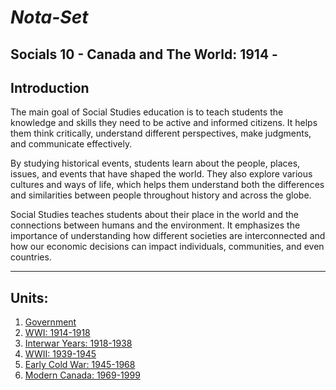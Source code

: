 # ***Nota-Set***
## Socials 10 - Canada and The World: 1914 - 
## **Introduction**

The main goal of Social Studies education is to teach students the knowledge and skills they need to be active and informed citizens. It helps them think critically, understand different perspectives, make judgments, and communicate effectively.

By studying historical events, students learn about the people, places, issues, and events that have shaped the world. They also explore various cultures and ways of life, which helps them understand both the differences and similarities between people throughout history and across the globe.

Social Studies teaches students about their place in the world and the connections between humans and the environment. It emphasizes the importance of understanding how different societies are interconnected and how our economic decisions can impact individuals, communities, and even countries.

---

## **Units**:
1. [Government](/ss10/gov.md)
2. [WWI: 1914-1918](/ss10/wwi.md)
3. [Interwar Years: 1918-1938](/land.md)
4. [WWII: 1939-1945](/land.md)
5. [Early Cold War: 1945-1968](/land.md)
6. [Modern Canada: 1969-1999](/land.md)